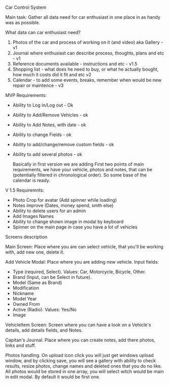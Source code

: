 Car Control System

Main task: Gather all data need for car enthusiast in one place in as handy was as possible.

What data can car enthusiast need?

1. Photos of the car and process of working on it (and video) aka Gallery - v1
2. Journal where enthusiast can describe process, thoughts, plans and etc - v1
3. Reference documents available - instructions and etc - v1.5
4. Shopping list - what does he need to buy, or what he actually bought, how much it costs did it fit and etc v2
5. Calendar - to add some events, breaks, remember when would be new repair or maintence - v3

MVP Requirements:

- Ability to Log in/Log out - Ok
- Ability to Add/Remove Vehicles - ok
- Ability to Add Notes, with date - ok
- Ability to change Fields - ok
- Ability to add/change/remove custom fields - ok
- Ability to add several photos - ok

  Basically in first version we are adding First two points of main requirements, we have
  your vehicle, photos and notes, that can be (potentially filtered in chronological order). So some base of the
  calendar
  is ready.

V 1.5 Requiremnts:

- Photo Crop for avatar (Add spinner while loading)
- Notes improve (Dates, money spend, smth else)
- Ability to delete users for an admin
- Add Images Names
- Ability to change shown image in modal by keyboard
- Spinner on the main page in case you have a lot of vehicles

Screens description

Main Screen: Place where you are can select vehicle, that you'll be working with, add new one, delete it.

Add Vehicle Modal: Place where you are adding new vehicle. Input fields:

- Type (required, Select). Values: Car, Motorcycle, Bicycle, Other.
- Brand (Input, can be Select in future).
- Model (Same as Brand)
- Modification
- Nickname
- Model Year
- Owned From
- Active (Radio). Values: Yes/No
- Image

VehicleItem Screen: Screen where you can have a look on a Vehicle's details, add details fields, and Notes.

Capitan's Journal. Place where you can create notes, add there photos, links and stuff.

Photos handling. On upload icon click you will just get windows upload window, and by clicking save, you will
see a gallery with ability to check results, resize photos, change names and deleted ones that you do no like.
All photos would be stored in one array, you will select witch would be main in edit modal. By default it would be
first one.
